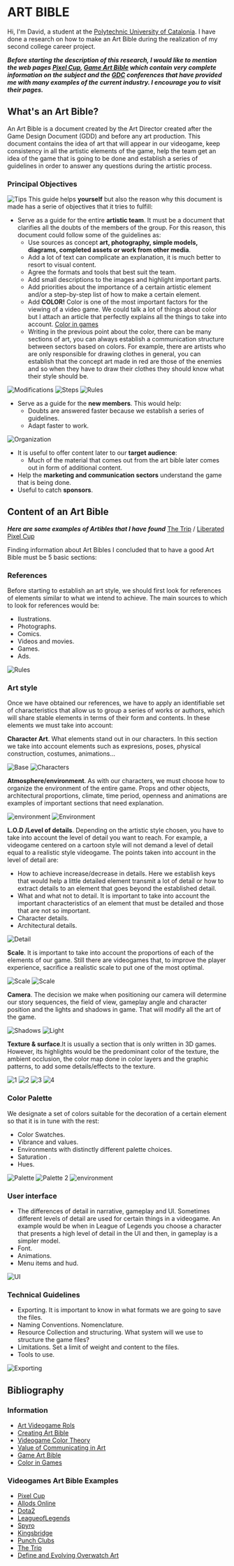 # ART BIBLE

Hi, I'm David, a student at the [Polytechnic University of Catalonia](https://www.citm.upc.edu/). I have done a research on how to make an Art Bible during the realization of my second college career project.

**_Before starting the description of this research, I would like to mention the web pages [Pixel Cup](http://lpc.opengameart.org/static/lpc-style-guide/index.html), [Game Art Bible](https://es.slideshare.net/pencillati/game-art-bible-secret-sauce-to-making-great-game-art) which contain very complete information on the subject and the [GDC](https://www.youtube.com/channel/UC0JB7TSe49lg56u6qH8y_MQ) conferences that have provided me with many examples of the current industry. I encourage you to visit their pages._**

## What's an Art Bible?

An Art Bible is a document created by the Art Director created after the Game Design Document (GDD) and before any art production. This document contains the idea of art that will appear in our videogame, keep consistency in all the artistic elements of the game, help the team get an idea of the game that is going to be done and establish a series of guidelines in order to answer any questions during the artistic process. 

### Principal Objectives

![Tips](Images/tips.png)
This guide helps **yourself** but also the reason why this document is made has a serie of objectives that it tries to fulfill:
* Serve as a guide for the entire **artistic team**. It must be a document that clarifies all the doubts of the members of the group. For this reason, this document could follow some of the guidelines as:
     * Use sources as concept **art, photography, simple models, diagrams, completed assets or work from other media**.
     * Add a lot of text can complicate an explanation, it is much better to resort to visual content.
     * Agree the formats and tools that best suit the team.
     * Add small descriptions to the images and highlight important parts.
     * Add priorities about the importance of a certain artistic element and/or a step-by-step list of how to make a certain element.
     * Add **COLOR!** Color is one of the most important factors for the viewing of a video game. We could talk a lot of things about color but I attach an article that perfectly explains all the things to take into account. [Color in games](https://www.gamasutra.com/blogs/HermanTulleken/20150729/249761/Color_in_Games.php)
     * Writing in the previous point about the color, there can be many sections of art, you can always establish a communication structure between sectors based on colors. For example, there are artists who are only responsible for drawing clothes in general, you can establish that the concept art made in red are those of the enemies and so when they have to draw their clothes they should know what their style should be.  
     
![Modifications](Images/Modifications.jpg)
![Steps](Images/Steps.jpg)
![Rules](Images/Rules.jpg)
* Serve as a guide for the **new members**. This would help:
     * Doubts are answered faster because we establish a series of guidelines.
     * Adapt faster to work.
     
![Organization](Images/organization.png)
* It is useful to offer content later to our **target audience**:
     * Much of the material that comes out from the art bible later comes out in form of additional content.
* Help the **marketing and communication sectors** understand the game that is being done.
* Useful to catch **sponsors**.

## Content of an Art Bible

**_Here are some examples of Artibles that I have found_** [The Trip](http://www.roguearbiter.com/port/theTrip/The%20Trip%20-%20Art%20Bible.pdf) / [Liberated Pixel Cup](http://lpc.opengameart.org/static/lpc-style-guide/index.html)

Finding information about Art Bibles I concluded that to have a good Art Bible must be 5 basic sections:

### References

Before starting to establish an art style, we should first look for references of elements similar to what we intend to achieve. The main sources to which to look for references would be:
* Ilustrations.
* Photographs.
* Comics.
* Videos and movies.
* Games.
* Ads.

![Rules](Images/References.png)

### Art style

Once we have obtained our references, we have to apply an identifiable set of characteristics that allow us to group a series of works or authors, which will share stable elements in terms of their form and contents. In these elements we must take into account:

**Character Art**. What elements stand out in our characters. In this section we take into account elements such as expresions, poses, physical construction, costumes, animations... 

![Base](Images/base.png)
![Characters](Images/Characters.png)

**Atmosphere/environment**. As with our characters, we must choose how to organize the environment of the entire game. Props and other objects, architectural proportions, climate, time period, openness and animations are examples of important sections that need explanation.

![environment](Images/13.jpg)
![Environment](Images/Environment.png)

**L.O.D /Level of details**. Depending on the artistic style chosen, you have to take into account the level of detail you want to reach. For example, a videogame centered on a cartoon style will not demand a level of detail equal to a realistic style videogame. The points taken into account in the level of detail are:
* How to achieve increase/decrease in details. Here we establish keys that would help a little detailed element transmit a lot of detail or how to extract details to an element that goes beyond the established detail.
* What and what not to detail. It is important to take into account the important characteristics of an element that must be detailed and those that are not so important.
* Character details. 
* Architectural details.

![Detail](Images/EditorialIronyOfDiscussingZeldaArtStyles2.png)

**Scale**. It is important to take into account the proportions of each of the elements of our game. Still there are videogames that, to improve the player experience, sacrifice a realistic scale to put one of the most optimal.

![Scale](Images/55542332.jpg)
![Scale](Images/Scale.png)

**Camera**. The decision we make when positioning our camera will determine our story sequences, the field of view, gameplay angle and character position and the lights and shadows in game. That will modify all the art of the game.

![Shadows](Images/sunpoint.png)
![Light](Images/lighting_direction.png)

**Texture & surface**.It is usually a section that is only written in 3D games. However, its highlights would be the predominant color of the texture, the ambient occlusion, the color map done in color layers and the graphic patterns, to add some details/effects to the texture.

![1](Images/590_01-DefiningColor_notext_02.jpg)
![2](Images/590_02-AmbientOcclusion_notext_01.jpg)
![3](Images/590_05-ColorMap_notext_01.jpg)
![4](Images/590_07-GraphicPatterns_notext_01.jpg)

### Color Palette

We designate a set of colors suitable for the decoration of a certain element so that it is in tune with the rest:
* Color Swatches.
* Vibrance and values.
* Environments with distinctly different palette choices.
* Saturation .
* Hues.

![Palette](Images/game_colors_over_the_years.png)
![Palette 2](Images/journey_colors.jpg)
![environment](Images/environmentow.png)



### User interface
* The differences of detail in narrative, gameplay and UI. Sometimes different levels of detail are used for certain things in a videogame. An example would be when in League of Legends you choose a character that presents a high level of detail in the UI and then, in gameplay is a simpler model.
* Font.
* Animations.
* Menu items and hud.

![UI](Images/fantasy-game-gui2.JPG)

### Technical Guidelines

* Exporting. It is important to know in what formats we are going to save the files.
* Naming Conventions. Nomenclature.
* Resource Collection and structuring. What system will we use to structure the game files?
* Limitations. Set a limit of weight and content to the files.
* Tools to use.

![Exporting](Images/Exporting.png)

## Bibliography
### Information
* [Art Videogame Rols](https://www.devuego.es/blog/2015/05/08/roles-en-la-creacion-de-videojuegos-iii-el-arte/)
* [Creating Art Bible](https://www.gamedev.net/forums/topic/552212-creating-art-biblestyle-guide/)
* [Videogame Color Theory](https://danielrparente.wordpress.com/tag/direccion-de-arte-en-videojuegos/)
* [Value of Communicating in Art](https://www.gamasutra.com/blogs/AndreaCordella/20160711/276701/The_Value_of_Communication_in_Art_Outsourcing_Best_Practices_to_Ensure_Quality.php)
* [Game Art Bible](https://es.slideshare.net/pencillati/game-art-bible-secret-sauce-to-making-great-game-art)
* [Color in Games](https://www.gamasutra.com/blogs/HermanTulleken/20150729/249761/Color_in_Games.php)
### Videogames Art Bible Examples
* [Pixel Cup](http://lpc.opengameart.org/static/lpc-style-guide/index.html)
* [Allods Online](http://shurick.livejournal.com/195876.html)
* [Dota2](https://support.steampowered.com/kb/8700-SJKN-4322/dota-2-character-texture-guide)
* [LeagueofLegends](https://na.leagueoflegends.com/en/news/game-updates/features/dev-blog-defining-rifts-visual-style)
* [Spyro](https://www.gamasutra.com/view/feature/131581/lessons_in_color_theory_for_spyro_.php)
* [Kingsbridge](https://www.gamasutra.com/blogs/SamuliSnellman/20130702/194913/The_Art_of_Kingsbridge_Bridging_casual_to_core.php)
* [Punch Clubs](https://www.gamasutra.com/blogs/AlexNichiporchik/20161205/286829/Punch_Clubs_guide_to_Pixel_Art.php)
* [The Trip](http://www.roguearbiter.com/port/theTrip/The%20Trip%20-%20Art%20Bible.pdf)
* [Define and Evolving Overwatch Art](https://www.gamasutra.com/view/news/294063/Video_Defining_and_evolving_the_art_direction_of_Overwatch.php)
